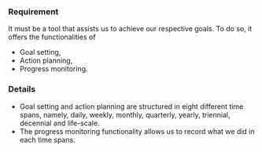 ### Requirement
It must be a tool that assists us to achieve our respective goals.
To do so, it offers the functionalities of
* Goal setting,
* Action planning,
* Progress monitoring.

### Details
* Goal setting and action planning are structured in eight different time spans,
namely, daily, weekly, monthly, quarterly, yearly, triennial, decennial and life-scale.
* The progress monitoring functionality allows us to record what we did in each time spans.

